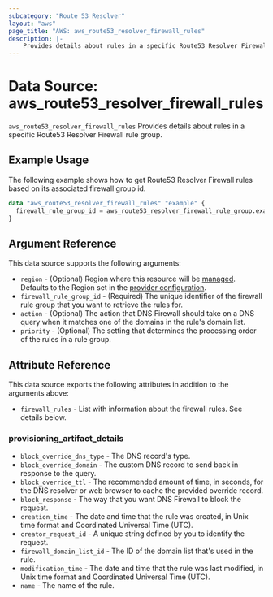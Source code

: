 ```yaml
---
subcategory: "Route 53 Resolver"
layout: "aws"
page_title: "AWS: aws_route53_resolver_firewall_rules"
description: |-
    Provides details about rules in a specific Route53 Resolver Firewall rule group.
---
```


# Data Source: aws_route53_resolver_firewall_rules

`aws_route53_resolver_firewall_rules` Provides details about rules in a specific Route53 Resolver Firewall rule group.

## Example Usage

The following example shows how to get Route53 Resolver Firewall rules based on its associated firewall group id.

```terraform
data "aws_route53_resolver_firewall_rules" "example" {
  firewall_rule_group_id = aws_route53_resolver_firewall_rule_group.example.id
}
```

## Argument Reference

This data source supports the following arguments:

* `region` - (Optional) Region where this resource will be [managed](https://docs.aws.amazon.com/general/latest/gr/rande.html#regional-endpoints). Defaults to the Region set in the [provider configuration](https://registry.terraform.io/providers/hashicorp/aws/latest/docs#aws-configuration-reference).
* `firewall_rule_group_id` - (Required) The unique identifier of the firewall rule group that you want to retrieve the rules for.
* `action` - (Optional) The action that DNS Firewall should take on a DNS query when it matches one of the domains in the rule's domain list.
* `priority` - (Optional) The setting that determines the processing order of the rules in a rule group.

## Attribute Reference

This data source exports the following attributes in addition to the arguments above:

* `firewall_rules` - List with information about the firewall rules. See details below.

### provisioning_artifact_details

* `block_override_dns_type` - The DNS record's type.
* `block_override_domain` - The custom DNS record to send back in response to the query.
* `block_override_ttl` - The recommended amount of time, in seconds, for the DNS resolver or web browser to cache the provided override record.
* `block_response` - The way that you want DNS Firewall to block the request.
* `creation_time` - The date and time that the rule was created, in Unix time format and Coordinated Universal Time (UTC).
* `creator_request_id` - A unique string defined by you to identify the request.
* `firewall_domain_list_id` - The ID of the domain list that's used in the rule.
* `modification_time` - The date and time that the rule was last modified, in Unix time format and Coordinated Universal Time (UTC).
* `name` - The name of the rule.
